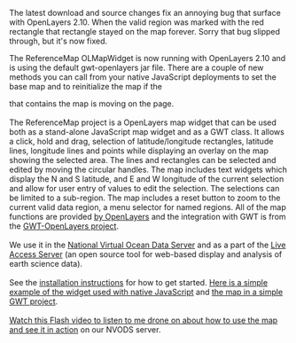 The latest download and source changes fix an annoying bug that surface with OpenLayers 2.10.  When the valid region was marked with the red rectangle that rectangle stayed on the map forever.  Sorry that bug slipped through, but it's now fixed.

The ReferenceMap OLMapWidget is now running with OpenLayers 2.10 and is using the default gwt-openlayers jar file.  There are a couple of new methods you can call from your native JavaScript deployments to set the base map and to reinitialize the map if the <div> that contains the map is moving on the page.<br>
<br>
The ReferenceMap project is a OpenLayers map widget that can be used both as a stand-alone JavaScript map widget and as a GWT class.  It allows a click, hold and drag, selection of latitude/longitude rectangles, latitude lines, longitude lines and points while displaying an overlay on the map showing the selected area. The lines and rectangles can be selected and edited by moving the circular handles. The map includes text widgets which display the N and S latitude, and E and W longitude of the current selection and allow for user entry of values to edit the selection. The selections can be limited to a sub-region.  The map includes a reset button to zoom to the current valid data region, a menu selector for named regions.  All of the map functions are provided <a href='http://openlayers.org'>by OpenLayers</a> and the integration with GWT is from the <a href='http://sourceforge.net/projects/gwt-openlayers/'>GWT-OpenLayers project</a>.<br>
<br>
We use it in the <a href='http://ferret.pmel.noaa.gov/NVODS/'>National Virtual Ocean Data Server</a> and as a part of the <a href='http://ferret.pmel.noaa.gov/LAS'>Live Access Server</a> (an open source tool for web-based display and analysis of earth science data).<br>
<br>
See the <a href='http://code.google.com/p/referencemap/wiki/InstallationInstructions'>installation instructions</a> for how to get started. <a href='http://olmapwidget.appspot.com/OLMapWidget/mapwidget.html'>Here is a simple example of the widget used with native JavaScript</a> and <a href='http://olmapwidget.appspot.com/MapExample.html'>the map in a simple GWT project</a>.<br>
<br>
<a href='http://olmapwidget.appspot.com/RefMapTutorial.swf'>Watch this Flash video to listen to me drone on about how to use the map and see it in action</a> on our NVODS server.